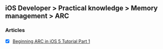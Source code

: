 ## iOS Developer > Practical knowledge > Memory management > ARC

### Articles
- [X] [Beginning ARC in iOS 5 Tutorial Part 1](https://www.raywenderlich.com/5677/beginning-arc-in-ios-5-part-1)



